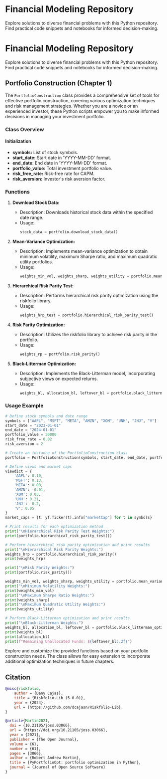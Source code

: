 # Financial Modeling Repository

Explore solutions to diverse financial problems with this Python repository. Find practical code snippets and notebooks for informed decision-making.

# Financial Modeling Repository

Explore solutions to diverse financial problems with this Python repository. Find practical code snippets and notebooks for informed decision-making.

## Portfolio Construction (Chapter 1)

The `PortfolioConstruction` class provides a comprehensive set of tools for effective portfolio construction, covering various optimization techniques and risk management strategies. Whether you are a novice or an experienced investor, these Python scripts empower you to make informed decisions in managing your investment portfolio.

### Class Overview

#### Initialization

- **symbols:** List of stock symbols.
- **start_date:** Start date in 'YYYY-MM-DD' format.
- **end_date:** End date in 'YYYY-MM-DD' format.
- **portfolio_value:** Total investment portfolio value.
- **risk_free_rate:** Risk-free rate for CAPM.
- **risk_aversion:** Investor's risk aversion factor.

### Functions

1. **Download Stock Data:**
   - Description: Downloads historical stock data within the specified date range.
   - Usage:
     ```python
     stock_data = portfolio.download_stock_data()
     ```

2. **Mean-Variance Optimization:**
   - Description: Implements mean-variance optimization to obtain minimum volatility, maximum Sharpe ratio, and maximum quadratic utility portfolios.
   - Usage:
     ```python
     weights_min_vol, weights_sharp, weights_utility = portfolio.mean_variance()
     ```

3. **Hierarchical Risk Parity Test:**
   - Description: Performs hierarchical risk parity optimization using the riskfolio library.
   - Usage:
     ```python
     weights_hrp_test = portfolio.hierarchical_risk_parity_test()
     ```

4. **Risk Parity Optimization:**
   - Description: Utilizes the riskfolio library to achieve risk parity in the portfolio.
   - Usage:
     ```python
     weights_rp = portfolio.risk_parity()
     ```

5. **Black-Litterman Optimization:**
   - Description: Implements the Black-Litterman model, incorporating subjective views on expected returns.
   - Usage:
     ```python
     weights_bl, allocation_bl, leftover_bl = portfolio.black_litterman_optimization(viewdict, market_caps)
     ```

### Usage Example

```python
# Define stock symbols and date range
symbols = ["AAPL", "MSFT", "META", "AMZN", "XOM", "UNH", "JNJ", "V"]
start_date = "2023-01-01"
end_date = "2024-01-01"
portfolio_value = 30000
risk_free_rate = 0.02
risk_aversion = 2

# Create an instance of the PortfolioConstruction class
portfolio = PortfolioConstruction(symbols, start_date, end_date, portfolio_value, risk_free_rate, risk_aversion)

# Define views and market caps
viewdict = {
    'AAPL': 0.10,
    'MSFT': 0.13,
    'META': 0.08,
    'AMZN': -0.01,
    'XOM': 0.03,
    'UNH': 0.21,
    'JNJ': -0.2,
    'V': 0.05
}
market_caps = {t: yf.Ticker(t).info["marketCap"] for t in symbols}

# Print results for each optimization method
print("\nHierarchical Risk Parity Test Weights:")
print(portfolio.hierarchical_risk_parity_test())

# Perform hierarchical risk parity optimization and print results
print("\nHierarchical Risk Parity Weights:")
weights_hrp = portfolio.hierarchical_risk_parity()
print(weights_hrp)

print("\nRisk Parity Weights:")
print(portfolio.risk_parity())

weights_min_vol, weights_sharp, weights_utility = portfolio.mean_variance()
print("\nMinimum Volatility Weights:")
print(weights_min_vol)
print("\nMaximum Sharpe Ratio Weights:")
print(weights_sharp)
print("\nMaximum Quadratic Utility Weights:")
print(weights_utility)

# Perform Black-Litterman optimization and print results
print("\nBlack-Litterman Weights:")
weights_bl, allocation_bl, leftover_bl = portfolio.black_litterman_optimization(viewdict, market_caps)
print(weights_bl)
print(allocation_bl)
print(f"Remaining Unallocated Funds: ${leftover_bl:.2f}")
```
Explore and customize the provided functions based on your portfolio construction needs. The class allows for easy extension to incorporate additional optimization techniques in future chapters.

## Citation


```bibtex
@misc{riskfolio,
    author = {Dany Cajas},
    title = {Riskfolio-Lib (5.0.0)},
    year = {2024},
    url = {https://github.com/dcajasn/Riskfolio-Lib},
}

@article{Martin2021,
  doi = {10.21105/joss.03066},
  url = {https://doi.org/10.21105/joss.03066},
  year = {2021},
  publisher = {The Open Journal},
  volume = {6},
  number = {61},
  pages = {3066},
  author = {Robert Andrew Martin},
  title = {PyPortfolioOpt: portfolio optimization in Python},
  journal = {Journal of Open Source Software}
}
```